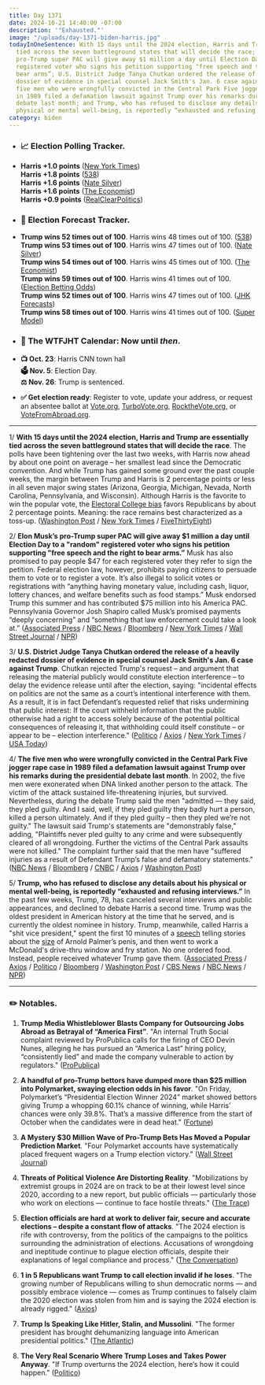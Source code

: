 ```yaml
---
title: Day 1371
date: 2024-10-21 14:40:00 -07:00
description: '"Exhausted."'
image: "/uploads/day-1371-biden-harris.jpg"
todayInOneSentence: With 15 days until the 2024 election, Harris and Trump are essentially
  tied across the seven battleground states that will decide the race; Elon Musk’s
  pro-Trump super PAC will give away $1 million a day until Election Day to a "random"
  registered voter who signs his petition supporting "free speech and the right to
  bear arms”; U.S. District Judge Tanya Chutkan ordered the release of a heavily redacted
  dossier of evidence in special counsel Jack Smith's Jan. 6 case against Trump; the
  five men who were wrongfully convicted in the Central Park Five jogger rape case
  in 1989 filed a defamation lawsuit against Trump over his remarks during the presidential
  debate last month; and Trump, who has refused to disclose any details about his
  physical or mental well-being, is reportedly “exhausted and refusing interviews.”
category: biden
---
```


* ### 📈 Election Polling Tracker.

* **Harris \+1.0 points** ([New York Times](https://www.nytimes.com/interactive/2024/us/elections/polls-president.html)) \
  **Harris \+1.8 points** ([538](https://projects.fivethirtyeight.com/polls/president-general/2024/national/)) \
  **Harris \+1.6 points** ([Nate Silver](https://www.natesilver.net/p/nate-silver-2024-president-election-polls-model)) \
  **Harris \+1.6 points** ([The Economist](https://www.economist.com/interactive/us-2024-election/trump-harris-polls)) \
  **Harris \+0.9 points** ([RealClearPolitics](https://www.realclearpolling.com/polls/president/general/2024/trump-vs-harris))

* ### 🔮 Election Forecast Tracker.

* **Trump wins 52 times out of 100**. Harris wins 48 times out of 100. ([538](https://projects.fivethirtyeight.com/2024-election-forecast/)) \
  **Trump wins 53 times out of 100**. Harris wins 47 times out of 100. ([Nate Silver](https://www.natesilver.net/p/nate-silver-2024-president-election-polls-model)) \
  **Trump wins 54 times out of 100**. Harris wins 45 times out of 100. ([The Economist](https://www.economist.com/interactive/us-2024-election/prediction-model/president/)) \
  **Trump wins 59 times out of 100**. Harris wins 41 times out of 100. ([Election Betting Odds](https://www.electionbettingodds.com/)) \
  **Trump wins 52 times out of 100**. Harris wins 47 times out of 100. ([JHK Forecasts](https://projects.jhkforecasts.com/2024/president/#standard)) \
  **Trump wins 58 times out of 100**. Harris wins 41 times out of 100. ([Super Model](https://www.thesupermodel.com/p/presidential-winner))

* ### 📅 The WTFJHT Calendar: Now until *then*.

* **📺 Oct. 23**: Harris CNN town hall \
  **🗳️ Nov. 5**: Election Day. \
  **⚖️ Nov. 26**: Trump is sentenced.

* **✅ Get election ready**: Register to vote, update your address, or request an absentee ballot at [Vote.org](https://www.vote.org/), [TurboVote.org](https://turbovote.org/), [RocktheVote.org](https://www.rockthevote.org/), or [VoteFromAbroad.org](https://www.votefromabroad.org/).

---

1/ **With 15 days until the 2024 election, Harris and Trump are essentially tied across the seven battleground states that will decide the race**. The polls have been tightening over the last two weeks, with Harris now ahead by about one point on average – her smallest lead since the Democratic convention. And while Trump has gained some ground over the past couple weeks, the margin between Trump and Harris is 2 percentage points or less in all seven major swing states (Arizona, Georgia, Michigan, Nevada, North Carolina, Pennsylvania, and Wisconsin). Although Harris is the favorite to win the popular vote, the [Electoral College bias](https://www.natesilver.net/p/the-electoral-college-bias-has-returned) favors Republicans by about 2 percentage points. Meaning: the race remains best characterized as a toss-up. ([Washington Post](https://www.washingtonpost.com/politics/2024/10/21/harris-trump-post-schar-school-poll/) / [New York Times](https://www.nytimes.com/2024/10/21/upshot/trump-harris-polls-election.html) / [FiveThirtyEight](https://abcnews.go.com/538/trump-gained-538s-forecast-election-toss/story))

2/ **Elon Musk’s pro-Trump super PAC will give away $1 million a day until Election Day to a "random" registered voter who signs his petition supporting "free speech and the right to bear arms.”** Musk has also promised to pay people $47 for each registered voter they refer to sign the petition. Federal election law, however, prohibits paying citizens to persuade them to vote or to register a vote. It’s also illegal to solicit votes or registrations with “anything having monetary value, including cash, liquor, lottery chances, and welfare benefits such as food stamps.” Musk endorsed Trump this summer and has contributed $75 million into his America PAC. Pennsylvania Governor Josh Shapiro called Musk’s promised payments “deeply concerning” and “something that law enforcement could take a look at.” ([Associated Press](https://apnews.com/article/musk-1-million-giveaway-trump-voters-petition-b4e48acbfe04fde735e60b1911ad0197) / [NBC News](https://www.nbcnews.com/politics/2024-election/pennsylvania-gov-shapiro-law-enforcement-take-look-elon-musk-voter-pay-rcna176279) / [Bloomberg](https://www.bloomberg.com/news/articles/2024-10-20/musk-s-pro-trump-pac-plans-1-million-handouts-in-swing-states) / [New York Times](https://www.nytimes.com/2024/10/20/us/politics/elon-musk-million-dollar-petition.html) / [Wall Street Journal](https://www.wsj.com/politics/elections/elon-musk-offers-1-million-daily-prize-for-signing-his-petition-a9d29ffc) / [NPR](https://www.npr.org/2024/10/20/g-s1-29118/trump-elon-musk-pennsylvania-voters))

3/ **U.S. District Judge Tanya Chutkan ordered the release of a heavily redacted dossier of evidence in special counsel Jack Smith's Jan. 6 case against Trump**. Chutkan rejected Trump's request – and argument that releasing the material publicly would constitute election interference – to delay the evidence release until after the election, saying: "incidental effects on politics are not the same as a court’s intentional interference with them. As a result, it is in fact Defendant’s requested relief that risks undermining that public interest: If the court withheld information that the public otherwise had a right to access solely because of the potential political consequences of releasing it, that withholding could itself constitute – or appear to be – election interference.” ([Politico](https://www.politico.com/live-updates/2024/10/17/2024-elections-live-coverage-updates-analysis/more-trump-evidence-coming-00184297) / [Axios](https://www.axios.com/2024/10/18/trump-jan-6-jack-smith-dossier-redacted) / [New York Times](https://www.nytimes.com/2024/10/18/us/politics/trump-election-case-evidence.html) / [USA Today](https://www.usatoday.com/story/news/politics/elections/2024/10/18/donald-trump-election-interference-case-new-evidence/75714784007/))

4/ **The five men who were wrongfully convicted in the Central Park Five jogger rape case in 1989 filed a defamation lawsuit against Trump over his remarks during the presidential debate last month**. In 2002, the five men were exonerated when DNA linked another person to the attack. The victim of the attack sustained life-threatening injuries, but survived. Nevertheless, during the debate Trump said the men "admitted — they said, they pled guilty. And I said, well, if they pled guilty they badly hurt a person, killed a person ultimately. And if they pled guilty – then they pled we’re not guilty." The lawsuit said Trump's statements are "demonstrably false," adding, "Plaintiffs never pled guilty to any crime and were subsequently cleared of all wrongdoing. Further the victims of the Central Park assaults were not killed." The complaint further said that the men have "suffered injuries as a result of Defendant Trump’s false and defamatory statements." ([NBC News](https://www.nbcnews.com/news/us-news/exonerated-central-park-five-sue-trump-defamation-debate-comments-rcna176403) / [Bloomberg](https://www.bloomberg.com/news/articles/2024-10-21/trump-faces-defamation-suit-from-exonerated-central-park-five) / [CNBC](https://www.cnbc.com/2024/10/21/trump-central-park-5-defamation-suit-election.html) / [Axios](https://www.axios.com/2024/10/21/trump-central-park-five-defamation-lawsuit) / [Washington Post](https://www.washingtonpost.com/national-security/2024/10/21/trump-central-park-five-lawsuit/))

5/ **Trump, who has refused to disclose any details about his physical or mental well-being, is reportedly “exhausted and refusing interviews.”**  In the past few weeks, Trump, 78, has canceled several interviews and public appearances, and declined to debate Harris a second time. Trump was the oldest president in American history at the time that he served, and is currently the oldest nominee in history. Trump, meanwhile, called Harris a "shit vice president," spent the first 10 minutes of a [speech](https://www.rollingstone.com/politics/politics-news/trump-arnold-palmer-penis-size-calls-harris-shit-vp-pennsylvania-speech-1235138168/) telling stories about the [size](https://www.washingtonpost.com/politics/2024/10/19/trump-rally-arnold-palmer-attacks-harris/) of Arnold Palmer’s penis, and then went to work a McDonald's drive-thru window and fry station. No one ordered food. Instead, people received whatever Trump gave them. ([Associated Press](https://apnews.com/article/trump-harris-presidential-election-age-health-medical-records-7bb8212c1024748371e43b85e137bae5) / [Axios](https://www.axios.com/2024/10/18/trump-cancels-interviews-2024) / [Politico](https://www.politico.com/live-updates/2024/10/18/2024-elections-live-coverage-updates-analysis/trump-skips-another-interview-00184327) / [Bloomberg](https://www.bloomberg.com/news/articles/2024-10-18/harris-goads-trump-over-exhausted-report-reviving-age-issue) / [Washington Post](https://www.washingtonpost.com/politics/2024/10/20/trump-mcdonalds-minimum-wage/) / [CBS News](https://www.cbsnews.com/news/donald-trump-town-hall-lancaster-kamala-harris-pennsylvania/) / [NBC News](https://www.nbcnews.com/politics/2024-election/harris-trump-demeans-office-president-rcna176302) / [NPR](https://www.npr.org/2024/10/20/g-s1-29100/trump-pennsylvania-rally-arnold-palmer))

---

### ✏️ Notables.

1. **Trump Media Whistleblower Blasts Company for Outsourcing Jobs Abroad as Betrayal of “America First”**. "An internal Truth Social complaint reviewed by ProPublica calls for the firing of CEO Devin Nunes, alleging he has pursued an “America Last” hiring policy, “consistently lied” and made the company vulnerable to action by regulators." ([ProPublica](https://www.propublica.org/article/trump-media-whistleblower-complaint-devin-nunes))

2. **A handful of pro-Trump bettors have dumped more than $25 million into Polymarket, swaying election odds in his favor**. "On Friday, Polymarket’s “Presidential Election Winner 2024” market showed bettors giving Trump a whopping 60.1% chance of winning, while Harris’ chances were only 39.8%. That’s a massive difference from the start of October when the candidates were in dead heat." ([Fortune](https://fortune.com/2024/10/18/presidential-election-odds-pro-trump-bettors-polymarket-political-polls-harris/))

3. **A Mystery $30 Million Wave of Pro-Trump Bets Has Moved a Popular Prediction Market**. "Four Polymarket accounts have systematically placed frequent wagers on a Trump election victory." ([Wall Street Journal](https://www.wsj.com/finance/betting-election-pro-trump-ad74aa71))

4. **Threats of Political Violence Are Distorting Reality**. "Mobilizations by extremist groups in 2024 are on track to be at their lowest level since 2020, according to a new report, but public officials — particularly those who work on elections — continue to face hostile threats." ([The Trace](https://www.thetrace.org/2024/10/political-violence-threats-guns-research/))

5. **Election officials are hard at work to deliver fair, secure and accurate elections – despite a constant flow of attacks**. "The 2024 election is rife with controversy, from the politics of the campaigns to the politics surrounding the administration of elections. Accusations of wrongdoing and ineptitude continue to plague election officials, despite their explanations of legal compliance and process." ([The Conversation](https://theconversation.com/election-officials-are-hard-at-work-to-deliver-fair-secure-and-accurate-elections-despite-a-constant-flow-of-attacks-236912))

6. **1 in 5 Republicans want Trump to call election invalid if he loses**. "The growing number of Republicans willing to shun democratic norms — and possibly embrace violence — comes as Trump continues to falsely claim the 2020 election was stolen from him and is saying the 2024 election is already rigged." ([Axios](https://www.axios.com/2024/10/21/republicans-trump-declare-election-invalid))

7. **Trump Is Speaking Like Hitler, Stalin, and Mussolini**. "The former president has brought dehumanizing language into American presidential politics." ([The Atlantic](https://www.theatlantic.com/politics/archive/2024/10/trump-authoritarian-rhetoric-hitler-mussolini/680296/))

8. **The Very Real Scenario Where Trump Loses and Takes Power Anyway**. "If Trump overturns the 2024 election, here’s how it could happen." ([Politico](https://www.politico.com/news/magazine/2024/10/20/trump-overturn-2024-election-plan-00184103))